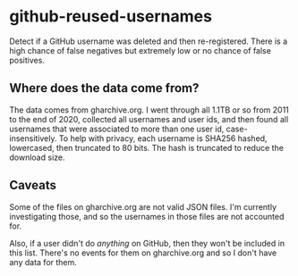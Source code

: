 # github-reused-usernames
Detect if a GitHub username was deleted and then re-registered. There is a high chance of false negatives but extremely low or no chance of false positives.

## Where does the data come from?

The data comes from gharchive.org. I went through all 1.1TB or so from 2011 to the end of 2020, collected all usernames and user ids, and then found all usernames that were associated to more than one user id, case-insensitively. To help with privacy, each username is SHA256 hashed, lowercased, then truncated to 80 bits. The hash is truncated to reduce the download size.

## Caveats
Some of the files on gharchive.org are not valid JSON files. I'm currently investigating those, and so the usernames in those files are not accounted for.

Also, if a user didn't do _anything_ on GitHub, then they won't be included in this list. There's no events for them on gharchive.org and so I don't have any data for them.
